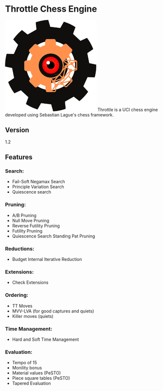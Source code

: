 # Throttle Chess Engine
<img src="https://github.com/Dragjon/Throttle/blob/main/images/throttle.png" width="300" height="300">
Throttle is a UCI chess engine developed using Sebastian Lague's chess framework.

## Version
1.2

## Features

### Search:
- Fail-Soft Negamax Search
- Principle Variation Search
- Quiescence search

### Pruning:
- A/B Pruning
- Null Move Pruning
- Reverse Futility Pruning
- Futility Pruning
- Quiescence Search Standing Pat Pruning

### Reductions:
- Budget Internal Iterative Reduction

### Extensions:
- Check Extensions

### Ordering:
- TT Moves
- MVV-LVA (for good captures and quiets)
- Killer moves (quiets)

### Time Management:
- Hard and Soft Time Management

### Evaluation:
- Tempo of 15
- Monility bonus
- Material values (PeSTO)
- Piece square tables (PeSTO)
- Tapered Evaluation
